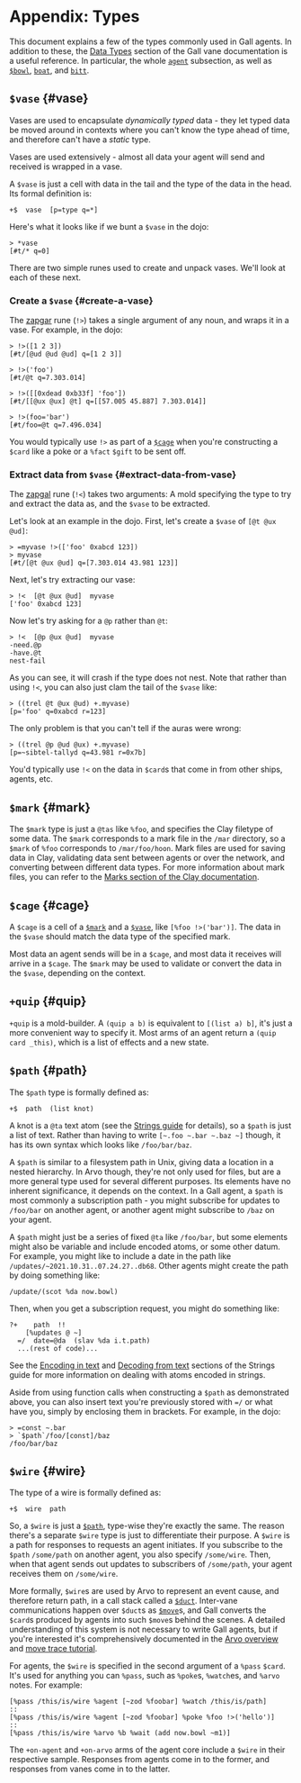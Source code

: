 # Appendix: Types

This document explains a few of the types commonly used in Gall agents. In addition to these, the [Data Types](../../urbit-os/kernel/gall/reference/data-types.md) section of the Gall vane documentation is a useful reference. In particular, the whole [`agent`](../../urbit-os/kernel/gall/reference/data-types.md#agent) subsection, as well as [`$bowl`](../../urbit-os/kernel/gall/reference/data-types.md#bowl), [`boat`](../../urbit-os/kernel/gall/reference/data-types.md#boat), and [`bitt`](../../urbit-os/kernel/gall/reference/data-types.md#bitt).

## `$vase` {#vase}

Vases are used to encapsulate _dynamically typed_ data - they let typed data be moved around in contexts where you can't know the type ahead of time, and therefore can't have a _static_ type.

Vases are used extensively - almost all data your agent will send and received is wrapped in a vase.

A `$vase` is just a cell with data in the tail and the type of the data in the head. Its formal definition is:

```hoon
+$  vase  [p=type q=*]
```

Here's what it looks like if we bunt a `$vase` in the dojo:

```
> *vase
[#t/* q=0]
```

There are two simple runes used to create and unpack vases. We'll look at each of these next.

### Create a `$vase` {#create-a-vase}

The [zapgar](../../hoon/reference/rune/zap.md#zapgar) rune (`!>`) takes a single argument of any noun, and wraps it in a vase. For example, in the dojo:

```
> !>([1 2 3])
[#t/[@ud @ud @ud] q=[1 2 3]]

> !>('foo')
[#t/@t q=7.303.014]

> !>([[0xdead 0xb33f] 'foo'])
[#t/[[@ux @ux] @t] q=[[57.005 45.887] 7.303.014]]

> !>(foo='bar')
[#t/foo=@t q=7.496.034]
```

You would typically use `!>` as part of a [`$cage`](#cage) when you're constructing a `$card` like a poke or a `%fact` `$gift` to be sent off.

### Extract data from `$vase` {#extract-data-from-vase}

The [zapgal](../../hoon/reference/rune/zap.md#zapgal) rune (`!<`) takes two arguments: A mold specifying the type to try and extract the data as, and the `$vase` to be extracted.

Let's look at an example in the dojo. First, let's create a `$vase` of `[@t @ux @ud]`:

```
> =myvase !>(['foo' 0xabcd 123])
> myvase
[#t/[@t @ux @ud] q=[7.303.014 43.981 123]]
```

Next, let's try extracting our vase:

```
> !<  [@t @ux @ud]  myvase
['foo' 0xabcd 123]
```

Now let's try asking for a `@p` rather than `@t`:

```
> !<  [@p @ux @ud]  myvase
-need.@p
-have.@t
nest-fail
```

As you can see, it will crash if the type does not nest. Note that rather than using `!<`, you can also just clam the tail of the `$vase` like:

```
> ((trel @t @ux @ud) +.myvase)
[p='foo' q=0xabcd r=123]
```

The only problem is that you can't tell if the auras were wrong:

```
> ((trel @p @ud @ux) +.myvase)
[p=~sibtel-tallyd q=43.981 r=0x7b]
```

You'd typically use `!<` on the data in `$card`s that come in from other ships, agents, etc.

## `$mark` {#mark}

The `$mark` type is just a `@tas` like `%foo`, and specifies the Clay filetype of some data. The `$mark` corresponds to a mark file in the `/mar` directory, so a `$mark` of `%foo` corresponds to `/mar/foo/hoon`. Mark files are used for saving data in Clay, validating data sent between agents or over the network, and converting between different data types. For more information about mark files, you can refer to the [Marks section of the Clay documentation](../../urbit-os/kernel/clay/guides/marks).

## `$cage` {#cage}

A `$cage` is a cell of a [`$mark`](#mark) and a [`$vase`](#vase), like `[%foo !>('bar')]`. The data in the `$vase` should match the data type of the specified mark.

Most data an agent sends will be in a `$cage`, and most data it receives will arrive in a `$cage`. The `$mark` may be used to validate or convert the data in the `$vase`, depending on the context.

## `+quip` {#quip}

`+quip` is a mold-builder. A `(quip a b)` is equivalent to `[(list a) b]`, it's just a more convenient way to specify it. Most arms of an agent return a `(quip card _this)`, which is a list of effects and a new state.

## `$path` {#path}

The `$path` type is formally defined as:

```hoon
+$  path  (list knot)
```

A knot is a `@ta` text atom (see the [Strings guide](../../hoon/guides/strings.md) for details), so a `$path` is just a list of text. Rather than having to write `[~.foo ~.bar ~.baz ~]` though, it has its own syntax which looks like `/foo/bar/baz`.

A `$path` is similar to a filesystem path in Unix, giving data a location in a nested hierarchy. In Arvo though, they're not only used for files, but are a more general type used for several different purposes. Its elements have no inherent significance, it depends on the context. In a Gall agent, a `$path` is most commonly a subscription path - you might subscribe for updates to `/foo/bar` on another agent, or another agent might subscribe to `/baz` on your agent.

A `$path` might just be a series of fixed `@ta` like `/foo/bar`, but some elements might also be variable and include encoded atoms, or some other datum. For example, you might like to include a date in the path like `/updates/~2021.10.31..07.24.27..db68`. Other agents might create the path by doing something like:

```hoon
/update/(scot %da now.bowl)
```

Then, when you get a subscription request, you might do something like:

```hoon
?+    path  !!
    [%updates @ ~]
  =/  date=@da  (slav %da i.t.path)
  ...(rest of code)...
```

See the [Encoding in text](../../hoon/guides/strings.md#encoding-in-text) and [Decoding from text](../../hoon/guides/strings.md#decoding-from-text) sections of the Strings guide for more information on dealing with atoms encoded in strings.

Aside from using function calls when constructing a `$path` as demonstrated above, you can also insert text you're previously stored with `=/` or what have you, simply by enclosing them in brackets. For example, in the dojo:

```
> =const ~.bar
> `$path`/foo/[const]/baz
/foo/bar/baz
```

## `$wire` {#wire}

The type of a wire is formally defined as:

```hoon
+$  wire  path
```

So, a `$wire` is just a [`$path`](#path), type-wise they're exactly the same. The reason there's a separate `$wire` type is just to differentiate their purpose. A `$wire` is a path for responses to requests an agent initiates. If you subscribe to the `$path` `/some/path` on another agent, you also specify `/some/wire`. Then, when that agent sends out updates to subscribers of `/some/path`, your agent receives them on `/some/wire`.

More formally, `$wire`s are used by Arvo to represent an event cause, and therefore return path, in a call stack called a [`$duct`](../../urbit-os/kernel/arvo#duct). Inter-vane communications happen over `$duct`s as [`$move`](../../urbit-os/kernel/arvo#moves)s, and Gall converts the `$card`s produced by agents into such `$move`s behind the scenes. A detailed understanding of this system is not necessary to write Gall agents, but if you're interested it's comprehensively documented in the [Arvo overview](../../urbit-os/kernel/arvo) and [move trace tutorial](../../urbit-os/kernel/arvo/guides/move-trace.md).

For agents, the `$wire` is specified in the second argument of a `%pass` `$card`. It's used for anything you can `%pass`, such as `%poke`s, `%watch`es, and `%arvo` notes. For example:

```hoon
[%pass /this/is/wire %agent [~zod %foobar] %watch /this/is/path]
::
[%pass /this/is/wire %agent [~zod %foobar] %poke %foo !>('hello')]
::
[%pass /this/is/wire %arvo %b %wait (add now.bowl ~m1)]
```

The `+on-agent` and `+on-arvo` arms of the agent core include a `$wire` in their respective sample. Responses from agents come in to the former, and responses from vanes come in to the latter.
